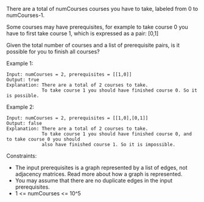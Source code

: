 There are a total of numCourses courses you have to take, labeled from 0 to numCourses-1.

Some courses may have prerequisites, for example to take course 0 you have to first take course 1, which is expressed as a pair: [0,1]

Given the total number of courses and a list of prerequisite pairs, is it possible for you to finish all courses?

 

Example 1:
```
Input: numCourses = 2, prerequisites = [[1,0]]
Output: true
Explanation: There are a total of 2 courses to take. 
             To take course 1 you should have finished course 0. So it is possible.
```
Example 2:
```
Input: numCourses = 2, prerequisites = [[1,0],[0,1]]
Output: false
Explanation: There are a total of 2 courses to take. 
             To take course 1 you should have finished course 0, and to take course 0 you should
             also have finished course 1. So it is impossible.
```
 

Constraints:
* The input prerequisites is a graph represented by a list of edges, not adjacency matrices. Read more about how a graph is represented.
* You may assume that there are no duplicate edges in the input prerequisites.
* 1 <= numCourses <= 10^5

